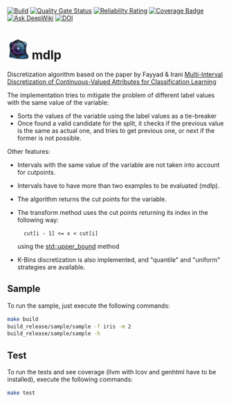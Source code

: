 [![Build](https://github.com/rmontanana/mdlp/actions/workflows/build.yml/badge.svg)](https://github.com/rmontanana/mdlp/actions/workflows/build.yml)
[![Quality Gate Status](https://sonarcloud.io/api/project_badges/measure?project=rmontanana_mdlp&metric=alert_status)](https://sonarcloud.io/summary/new_code?id=rmontanana_mdlp)
[![Reliability Rating](https://sonarcloud.io/api/project_badges/measure?project=rmontanana_mdlp&metric=reliability_rating)](https://sonarcloud.io/summary/new_code?id=rmontanana_mdlp)
[![Coverage Badge](https://img.shields.io/badge/Coverage-100,0%25-green)](html/index.html)
[![Ask DeepWiki](https://deepwiki.com/badge.svg)](https://deepwiki.com/rmontanana/mdlp)
[![DOI](https://zenodo.org/badge/DOI/10.5281/zenodo.16025501.svg)](https://doi.org/10.5281/zenodo.16025501)

# <img src="logo.png" alt="logo" width="50"/> mdlp

Discretization algorithm based on the paper by Fayyad &amp; Irani [Multi-Interval Discretization of Continuous-Valued Attributes for Classification Learning](https://www.ijcai.org/Proceedings/93-2/Papers/022.pdf)

The implementation tries to mitigate the problem of different label values with the same value of the variable:

- Sorts the values of the variable using the label values as a tie-breaker
- Once found a valid candidate for the split, it checks if the previous value is the same as actual one, and tries to get previous one, or next if the former is not possible.

Other features:

- Intervals with the same value of the variable are not taken into account for cutpoints.
- Intervals have to have more than two examples to be evaluated (mdlp).
- The algorithm returns the cut points for the variable.
- The transform method uses the cut points returning its index in the following way:

        cut[i - 1] <= x < cut[i]

    using the [std::upper_bound](https://en.cppreference.com/w/cpp/algorithm/upper_bound) method

- K-Bins discretization is also implemented, and "quantile" and "uniform" strategies are available.

## Sample

To run the sample, just execute the following commands:

```bash
make build
build_release/sample/sample -f iris -m 2
build_release/sample/sample -h
```

## Test

To run the tests and see coverage (llvm with lcov and genhtml have to be installed), execute the following commands:

```bash
make test
```
